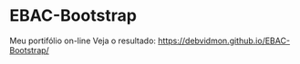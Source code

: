 # EBAC-Bootstrap
Meu portifólio on-line
Veja o resultado: https://debvidmon.github.io/EBAC-Bootstrap/
